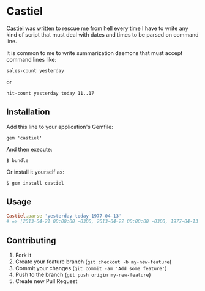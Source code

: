 # Castiel

[Castiel](http://va.mu/cUmX) was written to rescue me from hell every time I have to write any kind
of script that must deal with dates and times to be parsed on command line.

It is common to me to write summarization daemons that must accept command lines like:

`sales-count yesterday`

or

`hit-count yesterday today 11..17`

## Installation

Add this line to your application's Gemfile:

    gem 'castiel'

And then execute:

    $ bundle

Or install it yourself as:

    $ gem install castiel

## Usage

````ruby
Castiel.parse 'yesterday today 1977-04-13'
# => [2013-04-21 00:00:00 -0300, 2013-04-22 00:00:00 -0300, 1977-04-13 00:00:00 -0300]
````

## Contributing

1. Fork it
2. Create your feature branch (`git checkout -b my-new-feature`)
3. Commit your changes (`git commit -am 'Add some feature'`)
4. Push to the branch (`git push origin my-new-feature`)
5. Create new Pull Request
